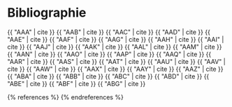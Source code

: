 # Bibliographie

<div class=hidden>
    
{{ "AAA" | cite }}
{{ "AAB" | cite }}
{{ "AAC" | cite }}
{{ "AAD" | cite }}
{{ "AAE" | cite }}
{{ "AAF" | cite }}
{{ "AAG" | cite }}
{{ "AAH" | cite }}
{{ "AAI" | cite }}
{{ "AAJ" | cite }}
{{ "AAK" | cite }}
{{ "AAL" | cite }}
{{ "AAM" | cite }}
{{ "AAN" | cite }}
{{ "AAO" | cite }}
{{ "AAP" | cite }}
{{ "AAQ" | cite }}
{{ "AAR" | cite }}
{{ "AAS" | cite }}
{{ "AAT" | cite }}
{{ "AAU" | cite }}
{{ "AAV" | cite }}
{{ "AAW" | cite }}
{{ "AAX" | cite }}
{{ "AAY" | cite }}
{{ "AAZ" | cite }}
{{ "ABA" | cite }}
{{ "ABB" | cite }}
{{ "ABC" | cite }}
{{ "ABD" | cite }}
{{ "ABE" | cite }}
{{ "ABF" | cite }}
{{ "ABG" | cite }}
</div>

{% references %} {% endreferences %}